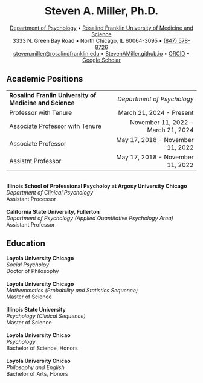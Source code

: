 <html>

<head>
    <meta charset="UTF-8">
    <meta name="viewport" content="width=device-width, initial-scale=1.0">
</head>

<body>  
        <h1 align="center">Steven A. Miller, Ph.D.</h1>
        <div class="contact-info">
<p align="center">
<a href="https://www.rosalindfranklin.edu/academics/college-of-health-professions/degree-programs/psychology-phd/">Department of Psychology</a> • 
<a href="https://www.rosalindfranklin.edu/">Rosalind Franklin University of Medicine and Science</a><br> 
            3333 N. Green Bay Road • 
            North Chicago, IL 60064-3095 •
            <a href="tel:1-847-578-8726">(847) 578-8726</a> <br>
            <a href="mailto:steven.miller@rosalindfranklin.edu">steven.miller@rosalindfranklin.edu</a> • 
            <a href="https://github.com/StevenAMillerPhD/StevenAMiller.github.io/tree/main?tab=readme-ov-file#steven-a-miller-phd">StevenAMiller.github.io</a> • 
            <a href="https://orcid.org/0000-0001-6687-776X">ORCID</a> • 
            <a href="https://scholar.google.com/citations?user=ggne6LkAAAAJ&hl=en">Google Scholar</a>
        </p>
</center>
        <h2>Academic Positions</h2>
            <p></p>
            <div class="indented-block">
<table width="100%" border="0">
  <tr>
    <td align="left"><b>Rosalind Franlin University of Medicine and Science</b></td>
    <td align="right"><i>Department of Psychology</i></td>
  </tr>
    <tr>
    <td align="left">Professor with Tenure</td>
    <td align="right">March 21, 2024 - Present</td>
  </tr>
    <tr>
    <td align="left">Associate Professor with Tenure</td>
    <td align="right">November 11, 2022 - March 21, 2024</td>
  </tr>
      <tr>
    <td align="left">Associate Professor</td>
    <td align="right">May 17, 2018 - November 11, 2022</td>
  </tr>
      <tr>
    <td align="left">Assistnt Professor</td>
    <td align="right">May 17, 2018 - November 11, 2022</td>
  </tr>
</table>
                <br>
        <b>Illinois School of Professional Psycholoy at Argosy University Chicago</b><br>     
        <i>Department of Clinical Psychology</i><br>
                Assistant Processor <br>
        <br>
        <b>California State University, Fullerton</b><br>  
        <i>Department of Psychology (Applied Quantitative Psychology Area)</i><br>                
        Assistant Professor
            </div>
<h2>Education</h2>
            <p></p>
            <div class="indented-block">
        <b>Loyola University Chicago</b><br>  
        <i>Social Psycholoy</i><br>
       Doctor of Philosophy<br>
                <br>
        <b>Loyola University Chicago</b><br>  
        <i>Mathemmatics (Probability and Statistics Sequence)</i><br>
       Master of Science<br>
                <br>
                <b>Illinois State University</b><br>  
        <i>Psychology (Clinical Sequence)</i><br>
       Master of Science<br>
                <br>
                <b>Loyola University Chicao</b><br>  
        <i>Psychology</i><br>
       Bachelor of Science, Honors<br>
                <br>            
                <b>Loyola University Chicao</b><br> 
        <i>Philosophy and English</i><br>
       Bachelor of Arts, Honors
                <br>                    
            </div>
</body>
</html>
